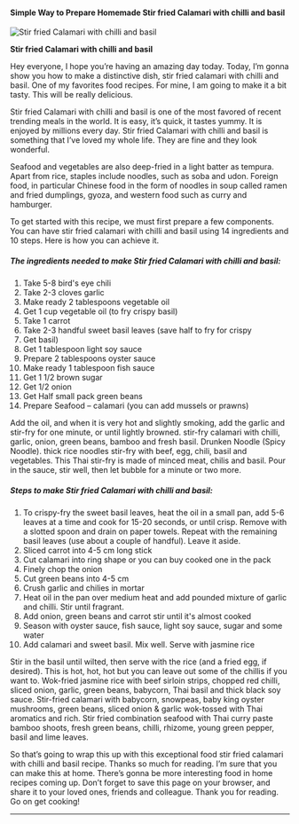             

#### Simple Way to Prepare Homemade Stir fried Calamari with chilli and basil

![Stir fried Calamari with chilli and basil](https://img-global.cpcdn.com/recipes/31bf44e49cc0c8d1/751x532cq70/stir-fried-calamari-with-chilli-and-basil-recipe-main-photo.jpg)

**Stir fried Calamari with chilli and basil**

Hey everyone, I hope you’re having an amazing day today. Today, I’m gonna show you how to make a distinctive dish, stir fried calamari with chilli and basil. One of my favorites food recipes. For mine, I am going to make it a bit tasty. This will be really delicious.

Stir fried Calamari with chilli and basil is one of the most favored of recent trending meals in the world. It is easy, it’s quick, it tastes yummy. It is enjoyed by millions every day. Stir fried Calamari with chilli and basil is something that I’ve loved my whole life. They are fine and they look wonderful.

Seafood and vegetables are also deep-fried in a light batter as tempura. Apart from rice, staples include noodles, such as soba and udon. Foreign food, in particular Chinese food in the form of noodles in soup called ramen and fried dumplings, gyoza, and western food such as curry and hamburger.

To get started with this recipe, we must first prepare a few components. You can have stir fried calamari with chilli and basil using 14 ingredients and 10 steps. Here is how you can achieve it.

##### The ingredients needed to make Stir fried Calamari with chilli and basil:

1.  Take 5-8 bird's eye chili
2.  Take 2-3 cloves garlic
3.  Make ready 2 tablespoons vegetable oil
4.  Get 1 cup vegetable oil (to fry crispy basil)
5.  Take 1 carrot
6.  Take 2-3 handful sweet basil leaves (save half to fry for crispy
7.  Get basil)
8.  Get 1 tablespoon light soy sauce
9.  Prepare 2 tablespoons oyster sauce
10.  Make ready 1 tablespoon fish sauce
11.  Get 1 1/2 brown sugar
12.  Get 1/2 onion
13.  Get Half small pack green beans
14.  Prepare Seafood – calamari (you can add mussels or prawns)

Add the oil, and when it is very hot and slightly smoking, add the garlic and stir-fry for one minute, or until lightly browned. stir-fry calamari with chilli, garlic, onion, green beans, bamboo and fresh basil. Drunken Noodle (Spicy Noodle). thick rice noodles stir-fry with beef, egg, chili, basil and vegetables. This Thai stir-fry is made of minced meat, chilis and basil. Pour in the sauce, stir well, then let bubble for a minute or two more.

##### Steps to make Stir fried Calamari with chilli and basil:

1.  To crispy-fry the sweet basil leaves, heat the oil in a small pan, add 5-6 leaves at a time and cook for 15-20 seconds, or until crisp. Remove with a slotted spoon and drain on paper towels. Repeat with the remaining basil leaves (use about a couple of handful). Leave it aside.
2.  Sliced carrot into 4-5 cm long stick
3.  Cut calamari into ring shape or you can buy cooked one in the pack
4.  Finely chop the onion
5.  Cut green beans into 4-5 cm
6.  Crush garlic and chilies in mortar
7.  Heat oil in the pan over medium heat and add pounded mixture of garlic and chilli. Stir until fragrant.
8.  Add onion, green beans and carrot stir until it's almost cooked
9.  Season with oyster sauce, fish sauce, light soy sauce, sugar and some water
10.  Add calamari and sweet basil. Mix well. Serve with jasmine rice

Stir in the basil until wilted, then serve with the rice (and a fried egg, if desired). This is hot, hot, hot but you can leave out some of the chillis if you want to. Wok-fried jasmine rice with beef sirloin strips, chopped red chilli, sliced onion, garlic, green beans, babycorn, Thai basil and thick black soy sauce. Stir-fried calamari with babycorn, snowpeas, baby king oyster mushrooms, green beans, sliced onion & garlic wok-tossed with Thai aromatics and rich. Stir fried combination seafood with Thai curry paste bamboo shoots, fresh green beans, chilli, rhizome, young green pepper, basil and lime leaves.

So that’s going to wrap this up with this exceptional food stir fried calamari with chilli and basil recipe. Thanks so much for reading. I’m sure that you can make this at home. There’s gonna be more interesting food in home recipes coming up. Don’t forget to save this page on your browser, and share it to your loved ones, friends and colleague. Thank you for reading. Go on get cooking!

* * *